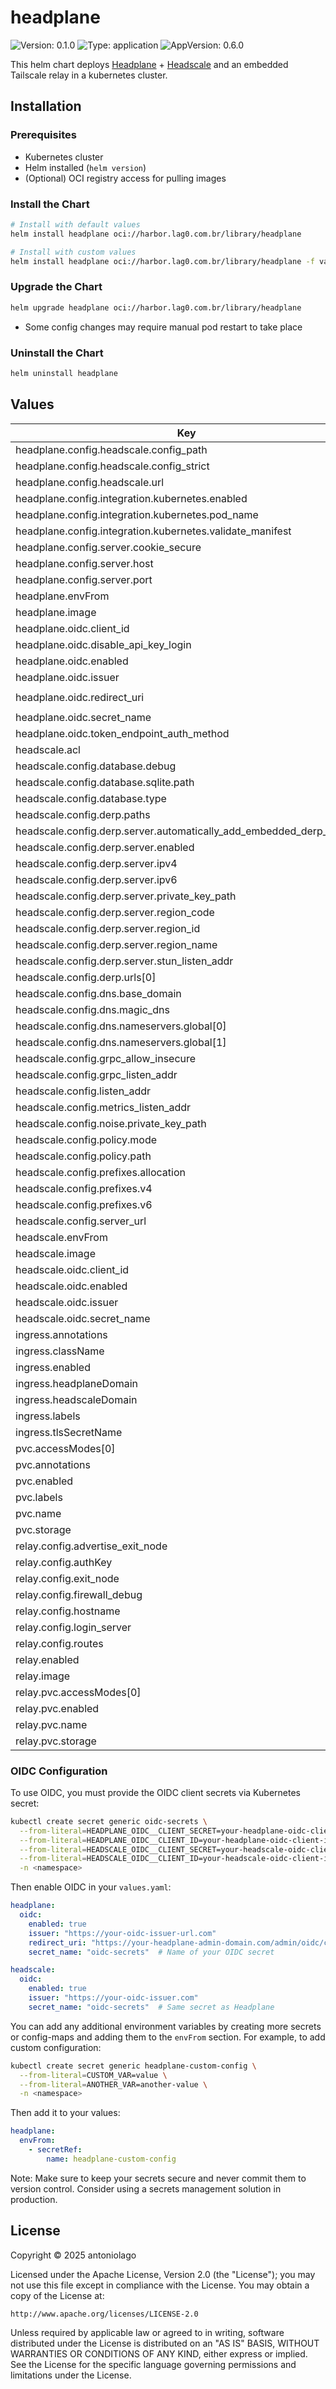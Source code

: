 # headplane

![Version: 0.1.0](https://img.shields.io/badge/Version-0.1.0-informational?style=flat-square) ![Type: application](https://img.shields.io/badge/Type-application-informational?style=flat-square) ![AppVersion: 0.6.0](https://img.shields.io/badge/AppVersion-0.6.0-informational?style=flat-square)

This helm chart deploys [Headplane](https://github.com/tale/headplane) + [Headscale](https://github.com/juanfont/headscale) and an embedded Tailscale relay in a kubernetes cluster.

## Installation

### Prerequisites
- Kubernetes cluster
- Helm installed (`helm version`)
- (Optional) OCI registry access for pulling images

### Install the Chart
```sh
# Install with default values
helm install headplane oci://harbor.lag0.com.br/library/headplane

# Install with custom values
helm install headplane oci://harbor.lag0.com.br/library/headplane -f values.yaml

```

### Upgrade the Chart
```sh
helm upgrade headplane oci://harbor.lag0.com.br/library/headplane
```

* Some config changes may require manual pod restart to take place

### Uninstall the Chart
```sh
helm uninstall headplane
```

## Values

| Key | Type | Default | Description |
|-----|------|---------|-------------|
| headplane.config.headscale.config_path | string | `"/etc/headscale/config.yaml"` |  |
| headplane.config.headscale.config_strict | string | `"true"` |  |
| headplane.config.headscale.url | string | `"https://vpn.example.com"` |  |
| headplane.config.integration.kubernetes.enabled | bool | `true` |  |
| headplane.config.integration.kubernetes.pod_name | string | `"headplane-0"` |  |
| headplane.config.integration.kubernetes.validate_manifest | bool | `true` |  |
| headplane.config.server.cookie_secure | bool | `true` |  |
| headplane.config.server.host | string | `"0.0.0.0"` |  |
| headplane.config.server.port | int | `3000` |  |
| headplane.envFrom | list | `[]` |  |
| headplane.image | string | `"ghcr.io/tale/headplane:0.6.0"` |  |
| headplane.oidc.client_id | string | `"PLACEHOLDER_USE_SECRET"` |  |
| headplane.oidc.disable_api_key_login | bool | `true` |  |
| headplane.oidc.enabled | bool | `false` |  |
| headplane.oidc.issuer | string | `"https://your-oidc-issuer-url.com"` |  |
| headplane.oidc.redirect_uri | string | `"https://your-headplane-admin-domain.com/admin/oidc/callback"` |  |
| headplane.oidc.secret_name | string | `"oidc-secrets"` |  |
| headplane.oidc.token_endpoint_auth_method | string | `"client_secret_post"` |  |
| headscale.acl | string | `"{\n  \"acls\": []\n}\n"` |  |
| headscale.config.database.debug | bool | `false` |  |
| headscale.config.database.sqlite.path | string | `"/etc/headscale/db.sqlite"` |  |
| headscale.config.database.type | string | `"sqlite"` |  |
| headscale.config.derp.paths | list | `[]` |  |
| headscale.config.derp.server.automatically_add_embedded_derp_region | bool | `true` |  |
| headscale.config.derp.server.enabled | bool | `false` |  |
| headscale.config.derp.server.ipv4 | string | `"1.2.3.4"` |  |
| headscale.config.derp.server.ipv6 | string | `"2001:db8::1"` |  |
| headscale.config.derp.server.private_key_path | string | `"/var/lib/headscale/derp_server_private.key"` |  |
| headscale.config.derp.server.region_code | string | `"headscale"` |  |
| headscale.config.derp.server.region_id | int | `999` |  |
| headscale.config.derp.server.region_name | string | `"Headscale Embedded DERP"` |  |
| headscale.config.derp.server.stun_listen_addr | string | `"0.0.0.0:3478"` |  |
| headscale.config.derp.urls[0] | string | `"https://controlplane.tailscale.com/derpmap/default"` |  |
| headscale.config.dns.base_domain | string | `"headscale.vpn"` |  |
| headscale.config.dns.magic_dns | bool | `true` |  |
| headscale.config.dns.nameservers.global[0] | string | `"1.1.1.1"` |  |
| headscale.config.dns.nameservers.global[1] | string | `"8.8.8.8"` |  |
| headscale.config.grpc_allow_insecure | bool | `false` |  |
| headscale.config.grpc_listen_addr | string | `"0.0.0.0:50443"` |  |
| headscale.config.listen_addr | string | `"0.0.0.0:8080"` |  |
| headscale.config.metrics_listen_addr | string | `"0.0.0.0:9090"` |  |
| headscale.config.noise.private_key_path | string | `"/etc/headscale/noise_private.key"` |  |
| headscale.config.policy.mode | string | `"database"` |  |
| headscale.config.policy.path | string | `"/etc/headscale/acl.hujson"` |  |
| headscale.config.prefixes.allocation | string | `"sequential"` |  |
| headscale.config.prefixes.v4 | string | `"100.64.0.0/10"` |  |
| headscale.config.prefixes.v6 | string | `"fd7a:115c:a1e0::/48"` |  |
| headscale.config.server_url | string | `"https://vpn.example.com"` |  |
| headscale.envFrom | list | `[]` |  |
| headscale.image | string | `"headscale/headscale:0.26.1"` |  |
| headscale.oidc.client_id | string | `"YOUR_OIDC_CLIENT_ID_FOR_HEADSCALE"` |  |
| headscale.oidc.enabled | bool | `false` |  |
| headscale.oidc.issuer | string | `"https://your-oidc-issuer.com"` |  |
| headscale.oidc.secret_name | string | `"oidc-secrets"` |  |
| ingress.annotations | list | `[]` |  |
| ingress.className | string | `"nginx"` |  |
| ingress.enabled | bool | `false` |  |
| ingress.headplaneDomain | string | `"headplane.example.com"` |  |
| ingress.headscaleDomain | string | `"vpn.example.com"` |  |
| ingress.labels | list | `[]` |  |
| ingress.tlsSecretName | string | `"headplane-tls"` |  |
| pvc.accessModes[0] | string | `"ReadWriteOnce"` |  |
| pvc.annotations | object | `{}` |  |
| pvc.enabled | bool | `true` |  |
| pvc.labels | list | `[]` |  |
| pvc.name | string | `"headscale-config"` |  |
| pvc.storage | string | `"1Gi"` |  |
| relay.config.advertise_exit_node | string | `"true"` |  |
| relay.config.authKey | string | `""` |  |
| relay.config.exit_node | string | `"example.com"` |  |
| relay.config.firewall_debug | string | `"false"` |  |
| relay.config.hostname | string | `"example.com"` |  |
| relay.config.login_server | string | `"https://vpn.example.com"` |  |
| relay.config.routes | string | `"10.0.0.0/8"` |  |
| relay.enabled | bool | `false` |  |
| relay.image | string | `"ghcr.io/tailscale/tailscale:v1.80.3"` |  |
| relay.pvc.accessModes[0] | string | `"ReadWriteOnce"` |  |
| relay.pvc.enabled | bool | `false` |  |
| relay.pvc.name | string | `"tailscale-relay-data"` |  |
| relay.pvc.storage | string | `"1Gi"` |  |

### OIDC Configuration

To use OIDC, you must provide the OIDC client secrets via Kubernetes secret:

```sh
kubectl create secret generic oidc-secrets \
  --from-literal=HEADPLANE_OIDC__CLIENT_SECRET=your-headplane-oidc-client-secret \
  --from-literal=HEADPLANE_OIDC__CLIENT_ID=your-headplane-oidc-client-id \
  --from-literal=HEADSCALE_OIDC__CLIENT_SECRET=your-headscale-oidc-client-secret \
  --from-literal=HEADSCALE_OIDC__CLIENT_ID=your-headscale-oidc-client-id \
  -n <namespace>
```

Then enable OIDC in your `values.yaml`:
```yaml
headplane:
  oidc:
    enabled: true
    issuer: "https://your-oidc-issuer-url.com"
    redirect_uri: "https://your-headplane-admin-domain.com/admin/oidc/callback"
    secret_name: "oidc-secrets"  # Name of your OIDC secret

headscale:
  oidc:
    enabled: true
    issuer: "https://your-oidc-issuer.com"
    secret_name: "oidc-secrets"  # Same secret as Headplane
```

You can add any additional environment variables by creating more secrets or config-maps and adding them to the `envFrom` section. For example, to add custom configuration:

```sh
kubectl create secret generic headplane-custom-config \
  --from-literal=CUSTOM_VAR=value \
  --from-literal=ANOTHER_VAR=another-value \
  -n <namespace>
```

Then add it to your values:
```yaml
headplane:
  envFrom:
    - secretRef:
        name: headplane-custom-config
```

Note: Make sure to keep your secrets secure and never commit them to version control. Consider using a secrets management solution in production.

## License
Copyright © 2025 antoniolago

Licensed under the Apache License, Version 2.0 (the "License"); you may not use this file except in compliance with the License. You may obtain a copy of the License at:

```
http://www.apache.org/licenses/LICENSE-2.0
```

Unless required by applicable law or agreed to in writing, software distributed under the License is distributed on an "AS IS" BASIS, WITHOUT WARRANTIES OR CONDITIONS OF ANY KIND, either express or implied. See the License for the specific language governing permissions and limitations under the License. 
